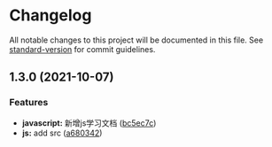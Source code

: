 # Changelog

All notable changes to this project will be documented in this file. See [standard-version](https://github.com/conventional-changelog/standard-version) for commit guidelines.

## 1.3.0 (2021-10-07)


### Features

* **javascript:** 新增js学习文档 ([bc5ec7c](https://github.com/newcih/Note/commit/bc5ec7ca7613271ee96fc227d7087424b51efa9d))
* **js:** add src ([a680342](https://github.com/newcih/Note/commit/a680342973f7e4a98fff87e4707adf37522a277c))
